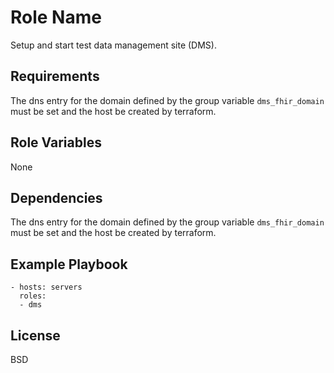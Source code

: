 Role Name
=========

Setup and start test data management site (DMS).

Requirements
------------

The dns entry for the domain defined by the group variable `dms_fhir_domain` must be set and the host be created by terraform.

Role Variables
--------------

None

Dependencies
------------

The dns entry for the domain defined by the group variable `dms_fhir_domain` must be set and the host be created by terraform.

Example Playbook
----------------

    - hosts: servers
      roles:
      - dms

License
-------

BSD

